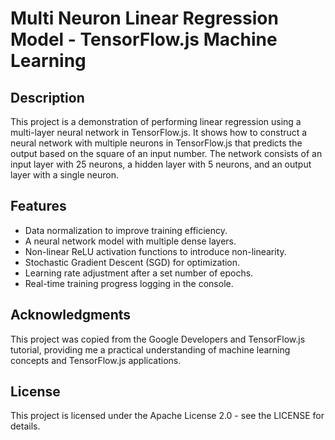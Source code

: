 # Multi Neuron Linear Regression Model - TensorFlow.js Machine Learning

## Description

This project is a demonstration of performing linear regression using a multi-layer neural network in TensorFlow.js. It shows how to construct a neural network with multiple neurons in TensorFlow.js that predicts the output based on the square of an input number. The network consists of an input layer with 25 neurons, a hidden layer with 5 neurons, and an output layer with a single neuron.

## Features

- Data normalization to improve training efficiency.
- A neural network model with multiple dense layers.
- Non-linear ReLU activation functions to introduce non-linearity.
- Stochastic Gradient Descent (SGD) for optimization.
- Learning rate adjustment after a set number of epochs.
- Real-time training progress logging in the console.

## Acknowledgments

This project was copied from the Google Developers and TensorFlow.js tutorial, providing me a practical understanding of machine learning concepts and TensorFlow.js applications.

## License

This project is licensed under the Apache License 2.0 - see the LICENSE for details.
